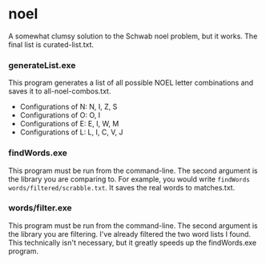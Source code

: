 # noel

A somewhat clumsy solution to the Schwab noel problem, but it works. The final list is curated-list.txt.

### generateList.exe

This program generates a list of all possible NOEL letter combinations and saves it to all-noel-combos.txt.

* Configurations of N: N, I, Z, S
* Configurations of O: O, I
* Configurations of E: E, I, W, M
* Configurations of L: L, I, C, V, J

### findWords.exe

This program must be run from the command-line. The second argument is the library you are comparing to. For example, you would write `findWords words/filtered/scrabble.txt`. It saves the real words to matches.txt.

### words/filter.exe

This program must be run from the command-line. The second argument is the library you are filtering. I've already filtered the two word lists I found. This technically isn't necessary, but it greatly speeds up the findWords.exe program.



